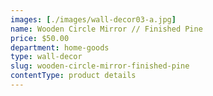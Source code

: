 ```yaml
---
images: [./images/wall-decor03-a.jpg]
name: Wooden Circle Mirror // Finished Pine
price: $50.00
department: home-goods
type: wall-decor
slug: wooden-circle-mirror-finished-pine
contentType: product details
---
```

